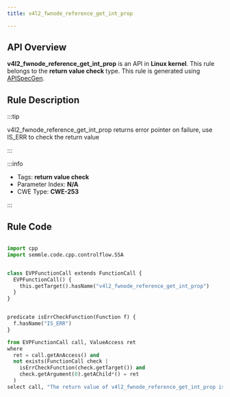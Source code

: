 ```yaml
---
title: v4l2_fwnode_reference_get_int_prop

---
```



## API Overview
**v4l2_fwnode_reference_get_int_prop** is an API in **Linux kernel**. This rule belongs to the **return value check** type. This rule is generated using [APISpecGen](../../tools/APISpecGen).
## Rule Description

:::tip

v4l2_fwnode_reference_get_int_prop returns error pointer on failure, use IS_ERR to check the return value

:::

:::info

- Tags: **return value check**
- Parameter Index: **N/A**
- CWE Type: **CWE-253**

:::

## Rule Code
```python

import cpp
import semmle.code.cpp.controlflow.SSA


class EVPFunctionCall extends FunctionCall {
  EVPFunctionCall() {
    this.getTarget().hasName("v4l2_fwnode_reference_get_int_prop")
  }
}


predicate isErrCheckFunction(Function f) {
  f.hasName("IS_ERR") 
}

from EVPFunctionCall call, ValueAccess ret
where
  ret = call.getAnAccess() and
  not exists(FunctionCall check |
    isErrCheckFunction(check.getTarget()) and
    check.getArgument(0).getAChild*() = ret
  )
select call, "The return value of v4l2_fwnode_reference_get_int_prop is not checked with IS_ERR."
    
```